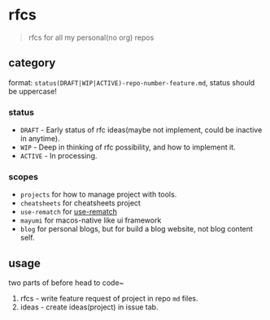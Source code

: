 # rfcs
> rfcs for all my personal(no org) repos

## category

format: `status(DRAFT|WIP|ACTIVE)-repo-number-feature.md`, status should be uppercase!

### status

- `DRAFT` - Early status of rfc ideas(maybe not implement, could be inactive in anytime).
- `WIP` - Deep in thinking of rfc possibility, and how to implement it.
- `ACTIVE` - In processing.

### scopes

- `projects` for how to manage project with tools.
- `cheatsheets` for cheatsheets project
- `use-rematch` for [use-rematch](https://github.com/JiangWeixian/use-rematch)
- `mayumi` for macos-native like ui framework
- `blog` for personal blogs, but for build a blog website, not blog content self.

## usage

two parts of before head to code~

1. rfcs - write feature request of project in repo `md` files.
2. ideas - create ideas(project) in issue tab.

